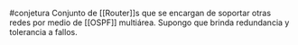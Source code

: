 #conjetura
Conjunto de [[Router]]s que se encargan de soportar otras redes por medio de [[OSPF]] multiárea. Supongo que brinda redundancia y tolerancia a fallos.
